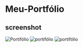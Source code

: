 # Meu-Portfólio
## screenshot
<img src="https://media.discordapp.net/attachments/979043101488349214/1025799292306346127/Screenshot_2.png?width=1242&height=573" alt="Portifólio">
<img src="https://media.discordapp.net/attachments/979043101488349214/1025799292729954394/Screenshot_3.png?width=1298&height=574" alt="portifólio">
<img src="https://media.discordapp.net/attachments/979043101488349214/1025799293312970792/Screenshot_4.png?width=1262&height=573" alt="portifólio">
